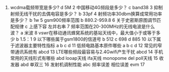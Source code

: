 1. wcdma载频带宽是多少?
d 5M
2 中国移动4G频段是多少？
c band38 
3 抑制射频无线干扰的去偶电容是多少？
b 33pf
4 射频功率30dbm换算成常用功率是多少？
b 1w
5 gsm900频率范围
b 880.2-959.8
6 关于史密斯原图调节匹配规律
c 上感下容 左并右串
7 频率范围在20-300MHz的无线电波是什么波？
a 米波
8 vswr在移动通讯蜂窝系统的基站天线中，最大值小于或等于多少
b 1.5：1
9 以下哪些属于gsm1800的信道号
b 512
c 698
d 885
10 以下属于滤波器主要特性指标
a 
b 
c 
d
11 低频电路基本原件哪些
a 
b 
c 
d
12 常见的窄带通讯系统有
abcd
13 LTE哪些频段最容易与2.4Gwifi产生干扰
abcd
14 手机常用的天线形式有哪些
abd
looap天线
ifa天线
monopome del poll天线
15 收发器
abd
单双三
16 发射机调制性能
abc
频率误差 相位误差 evm
17
<!--stackedit_data:
eyJoaXN0b3J5IjpbMTExMDI4NDc5MCwtMTg3MzQxMjg5MiwtMT
g2MTQ2MDM5NV19
-->